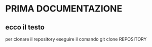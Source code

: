 # PRIMA DOCUMENTAZIONE
## ecco il testo


per clonare il repository eseguire il comando 
git clone REPOSITORY
